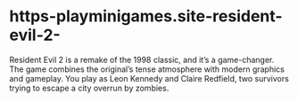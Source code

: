 # https-playminigames.site-resident-evil-2-
Resident Evil 2 is a remake of the 1998 classic, and it’s a game-changer. The game combines the original’s tense atmosphere with modern graphics and gameplay. You play as Leon Kennedy and Claire Redfield, two survivors trying to escape a city overrun by zombies.
